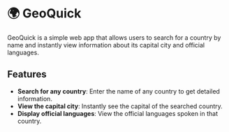 # 🌍 GeoQuick

GeoQuick is a simple web app that allows users to search for a country by name and instantly view information about its capital city and official languages.

## Features
- **Search for any country**: Enter the name of any country to get detailed information.
- **View the capital city**: Instantly see the capital of the searched country.
- **Display official languages**: View the official languages spoken in that country.

